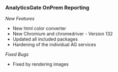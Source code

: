 ### AnalyticsGate OnPrem Reporting

*New Features*
- New html color converter
- New Chromium and chromedriver - Version 132
- Updated all included packages
- Hardening of the individual AG services

*Fixed Bugs*
- Fixed by rendering images
